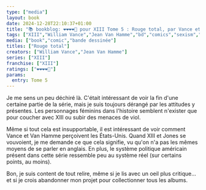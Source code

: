 ```yaml
---
type: ["media"]
layout: book
date: 2024-12-28T22:10:37+01:00
title: "📚 bookblog: ❤️❤️❤️❤️🖤 pour XIII Tome 5 : Rouge total, par Vance et Van Hamme"
tags: ["XIII","William Vance","Jean Van Hamme","bd","comics","sexism","Bechdel test"]
media: ["book","comic","bande dessinée"]
titles: ["Rouge total"]
creators: ["William Vance","Jean Van Hamme"]
series: ["XIII"]
franchise: ["XIII"]
ratings: ["❤️❤️❤️❤️🖤"]
params:
  entry: Tome 5
---
```


Je me sens un peu déchiré là. C'était intéressant de voir la fin d'une certaine partie de la série, mais je suis toujours dérangé par les attitudes y présentes. Les personnages féminins dans l'histoire semblent n'exister que pour coucher avec XIII ou subir des menaces de viol. 

Même si tout cela est insupportable, il est intéressant de voir comment Vance et Van Hamme perçoivent les États-Unis. Quand XIII et Jones se vouvoient, je me demande ce que cela signifie, vu qu'on n'a pas les mêmes moyens de se parler en anglais. En plus, le système politique américain présent dans cette série ressemble peu au système réel (sur certains points, au moins).

Bon, je suis content de tout relire, même si je lis avec un oeil plus critique... et si je crois abandonner mon projet pour collectionner tous les albums.
